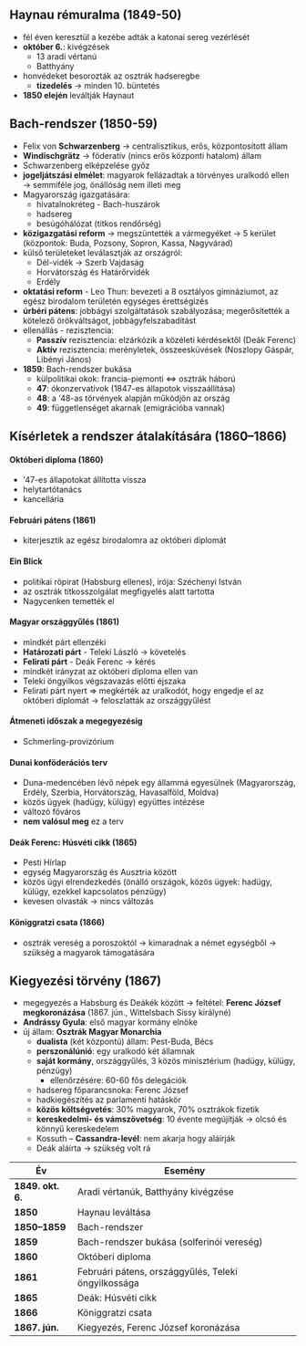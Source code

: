 ## Haynau rémuralma (1849-50)
- fél éven keresztül a kezébe adták a katonai sereg vezérlését
- **október 6.**: kivégzések
	- 13 aradi vértanú
	- Batthyány
- honvédeket besorozták az osztrák hadseregbe
	- **tizedelés** $\to$ minden 10. büntetés
- **1850 elején** leváltják Haynaut

## Bach-rendszer (1850-59)
- Felix von **Schwarzenberg** $\to$ centralisztikus, erős, központosított állam
- **Windischgrätz** $\to$ föderatív (nincs erős központi hatalom) állam
- Schwarzenberg elképzelése győz
- **jogeljátszási elmélet**: magyarok fellázadtak a törvényes uralkodó ellen $\to$ semmiféle jog, önállóság nem illeti meg
- Magyarország igazgatására:
	- hivatalnokréteg - Bach-huszárok
	- hadsereg
	- besúgóhálózat (titkos rendőrség)
- **közigazgatási reform** $\to$ megszüntették a vármegyéket $\to$ 5 kerület (központok: Buda, Pozsony, Sopron, Kassa, Nagyvárad)
- külső területeket leválasztják az országról:
	- Dél-vidék $\to$ Szerb Vajdaság
	- Horvátország és Határőrvidék
	- Erdély
- **oktatási reform** - Leo Thun: bevezeti a 8 osztályos gimnáziumot, az egész birodalom területén egységes érettségizés
- **úrbéri pátens**: jobbágyi szolgáltatások szabályozása; megerősítették a kötelező örökváltságot, jobbágyfelszabadítást
- ellenállás - rezisztencia:
	- **Passzív** rezisztencia: elzárkózik a közéleti kérdésektől (Deák Ferenc)
	- **Aktív** rezisztencia: merényletek, összeesküvések (Noszlopy Gáspár, Libényi János)
- **1859**: Bach-rendszer bukása
	- külpolitikai okok: francia-piemonti $\Leftrightarrow$ osztrák háború
	- **47**: ókonzervatívok (1847-es állapotok visszaállítása)
	- **48**: a '48-as törvények alapján működjön az ország
	- **49**: függetlenséget akarnak (emigrációba vannak)


## Kísérletek a rendszer átalakítására (1860–1866)
#### Októberi diploma (1860)
- '47-es állapotokat állította vissza
- helytartótanács
- kancellária
#### Februári pátens (1861)
- kiterjesztik az egész birodalomra az októberi diplomát
#### Ein Blick
- politikai röpirat (Habsburg ellenes), írója: Széchenyi István
- az osztrák titkosszolgálat megfigyelés alatt tartotta
- Nagycenken temették el
#### Magyar országgyűlés (1861)
- mindkét párt ellenzéki
- **Határozati párt** - Teleki László $\to$ követelés
- **Felirati párt** - Deák Ferenc $\to$ kérés
- mindkét irányzat az októberi diploma ellen van
- Teleki öngyilkos végszavazás előtti éjszaka
- Felirati párt nyert $\Rightarrow$ megkérték az uralkodót, hogy engedje el az októberi diplomát $\to$ feloszlatták az országgyűlést
#### Átmeneti időszak a megegyezésig
- Schmerling-provizórium
#### Dunai konföderációs terv
- Duna-medencében lévő népek egy állammá egyesülnek (Magyarország, Erdély, Szerbia, Horvátország, Havasalföld, Moldva)
- közös ügyek (hadügy, külügy) együttes intézése
- változó főváros
- **nem valósul meg** ez a terv
#### Deák Ferenc: Húsvéti cikk (1865)
- Pesti Hírlap
- egység Magyarország és Ausztria között
- közös ügyi elrendezkedés (önálló országok, közös ügyek: hadügy, külügy, ezekkel kapcsolatos pénzügy)
- kevesen olvasták $\to$ nincs változás
#### Königgratzi csata (1866)
- osztrák vereség a poroszoktól $\to$ kimaradnak a német egységből $\to$ szükség a magyarok támogatására


## Kiegyezési törvény (1867)
- megegyezés a Habsburg és Deákék között $\to$ feltétel: **Ferenc József megkoronázása** (1867. jún., Wittelsbach Sissy királyné)
- **Andrássy Gyula**: első magyar kormány elnöke
- új állam: **Osztrák Magyar Monarchia**
	- **dualista** (két központú) állam: Pest-Buda, Bécs
	- **perszonálúnió**: egy uralkodó két államnak
	- **saját kormány**, országgyűlés, 3 közös minisztérium (hadügy, külügy, pénzügy)
		- ellenőrzésére: 60-60 fős delegációk
	- hadsereg főparancsnoka: Ferenc József
	- hadkiegészítés az parlamenti hatáskör
	- **közös költségvetés**: 30% magyarok, 70% osztrákok fizetik
	- **kereskedelmi- és vámszövetség**: 10 évente megújítják $\to$ olcsó és könnyű kereskedelem
	- Kossuth – **Cassandra-levél**: nem akarja hogy aláírják
	- Deák aláírta $\to$ szükség volt rá


| Év                | Esemény                                             |
| ----------------- | --------------------------------------------------- |
| **1849. okt. 6.** | Aradi vértanúk, Batthyány kivégzése                 |
| **1850**          | Haynau leváltása                                    |
| **1850–1859**     | Bach-rendszer                                       |
| **1859**          | Bach-rendszer bukása (solferinói vereség)           |
| **1860**          | Októberi diploma                                    |
| **1861**          | Februári pátens, országgyűlés, Teleki öngyilkossága |
| **1865**          | Deák: Húsvéti cikk                                  |
| **1866**          | Königgratzi csata                                   |
| **1867. jún.**    | Kiegyezés, Ferenc József koronázása                 |
